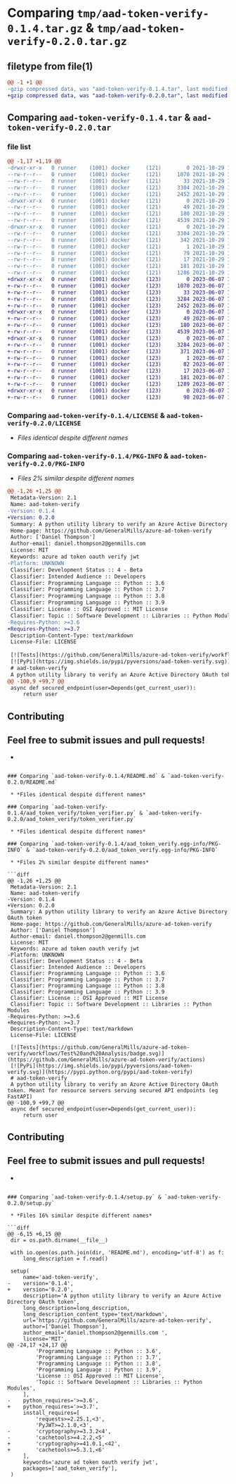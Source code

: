 # Comparing `tmp/aad-token-verify-0.1.4.tar.gz` & `tmp/aad-token-verify-0.2.0.tar.gz`

## filetype from file(1)

```diff
@@ -1 +1 @@
-gzip compressed data, was "aad-token-verify-0.1.4.tar", last modified: Fri Oct 29 15:46:53 2021, max compression
+gzip compressed data, was "aad-token-verify-0.2.0.tar", last modified: Wed Jun  7 15:38:31 2023, max compression
```

## Comparing `aad-token-verify-0.1.4.tar` & `aad-token-verify-0.2.0.tar`

### file list

```diff
@@ -1,17 +1,19 @@
-drwxr-xr-x   0 runner    (1001) docker     (121)        0 2021-10-29 15:46:53.129679 aad-token-verify-0.1.4/
--rw-r--r--   0 runner    (1001) docker     (121)     1070 2021-10-29 15:46:44.000000 aad-token-verify-0.1.4/LICENSE
--rw-r--r--   0 runner    (1001) docker     (121)       33 2021-10-29 15:46:44.000000 aad-token-verify-0.1.4/MANIFEST.in
--rw-r--r--   0 runner    (1001) docker     (121)     3304 2021-10-29 15:46:53.129679 aad-token-verify-0.1.4/PKG-INFO
--rw-r--r--   0 runner    (1001) docker     (121)     2452 2021-10-29 15:46:44.000000 aad-token-verify-0.1.4/README.md
-drwxr-xr-x   0 runner    (1001) docker     (121)        0 2021-10-29 15:46:53.129679 aad-token-verify-0.1.4/aad_token_verify/
--rw-r--r--   0 runner    (1001) docker     (121)       49 2021-10-29 15:46:44.000000 aad-token-verify-0.1.4/aad_token_verify/__init__.py
--rw-r--r--   0 runner    (1001) docker     (121)      180 2021-10-29 15:46:44.000000 aad-token-verify-0.1.4/aad_token_verify/exceptions.py
--rw-r--r--   0 runner    (1001) docker     (121)     4539 2021-10-29 15:46:44.000000 aad-token-verify-0.1.4/aad_token_verify/token_verifier.py
-drwxr-xr-x   0 runner    (1001) docker     (121)        0 2021-10-29 15:46:53.129679 aad-token-verify-0.1.4/aad_token_verify.egg-info/
--rw-r--r--   0 runner    (1001) docker     (121)     3304 2021-10-29 15:46:53.000000 aad-token-verify-0.1.4/aad_token_verify.egg-info/PKG-INFO
--rw-r--r--   0 runner    (1001) docker     (121)      342 2021-10-29 15:46:53.000000 aad-token-verify-0.1.4/aad_token_verify.egg-info/SOURCES.txt
--rw-r--r--   0 runner    (1001) docker     (121)        1 2021-10-29 15:46:53.000000 aad-token-verify-0.1.4/aad_token_verify.egg-info/dependency_links.txt
--rw-r--r--   0 runner    (1001) docker     (121)       79 2021-10-29 15:46:53.000000 aad-token-verify-0.1.4/aad_token_verify.egg-info/requires.txt
--rw-r--r--   0 runner    (1001) docker     (121)       17 2021-10-29 15:46:53.000000 aad-token-verify-0.1.4/aad_token_verify.egg-info/top_level.txt
--rw-r--r--   0 runner    (1001) docker     (121)      181 2021-10-29 15:46:53.129679 aad-token-verify-0.1.4/setup.cfg
--rw-r--r--   0 runner    (1001) docker     (121)     1286 2021-10-29 15:46:44.000000 aad-token-verify-0.1.4/setup.py
+drwxr-xr-x   0 runner    (1001) docker     (123)        0 2023-06-07 15:38:31.252236 aad-token-verify-0.2.0/
+-rw-r--r--   0 runner    (1001) docker     (123)     1070 2023-06-07 15:38:24.000000 aad-token-verify-0.2.0/LICENSE
+-rw-r--r--   0 runner    (1001) docker     (123)       33 2023-06-07 15:38:24.000000 aad-token-verify-0.2.0/MANIFEST.in
+-rw-r--r--   0 runner    (1001) docker     (123)     3284 2023-06-07 15:38:31.252236 aad-token-verify-0.2.0/PKG-INFO
+-rw-r--r--   0 runner    (1001) docker     (123)     2452 2023-06-07 15:38:24.000000 aad-token-verify-0.2.0/README.md
+drwxr-xr-x   0 runner    (1001) docker     (123)        0 2023-06-07 15:38:31.252236 aad-token-verify-0.2.0/aad_token_verify/
+-rw-r--r--   0 runner    (1001) docker     (123)       49 2023-06-07 15:38:24.000000 aad-token-verify-0.2.0/aad_token_verify/__init__.py
+-rw-r--r--   0 runner    (1001) docker     (123)      180 2023-06-07 15:38:24.000000 aad-token-verify-0.2.0/aad_token_verify/exceptions.py
+-rw-r--r--   0 runner    (1001) docker     (123)     4539 2023-06-07 15:38:24.000000 aad-token-verify-0.2.0/aad_token_verify/token_verifier.py
+drwxr-xr-x   0 runner    (1001) docker     (123)        0 2023-06-07 15:38:31.252236 aad-token-verify-0.2.0/aad_token_verify.egg-info/
+-rw-r--r--   0 runner    (1001) docker     (123)     3284 2023-06-07 15:38:31.000000 aad-token-verify-0.2.0/aad_token_verify.egg-info/PKG-INFO
+-rw-r--r--   0 runner    (1001) docker     (123)      371 2023-06-07 15:38:31.000000 aad-token-verify-0.2.0/aad_token_verify.egg-info/SOURCES.txt
+-rw-r--r--   0 runner    (1001) docker     (123)        1 2023-06-07 15:38:31.000000 aad-token-verify-0.2.0/aad_token_verify.egg-info/dependency_links.txt
+-rw-r--r--   0 runner    (1001) docker     (123)       82 2023-06-07 15:38:31.000000 aad-token-verify-0.2.0/aad_token_verify.egg-info/requires.txt
+-rw-r--r--   0 runner    (1001) docker     (123)       17 2023-06-07 15:38:31.000000 aad-token-verify-0.2.0/aad_token_verify.egg-info/top_level.txt
+-rw-r--r--   0 runner    (1001) docker     (123)      181 2023-06-07 15:38:31.252236 aad-token-verify-0.2.0/setup.cfg
+-rw-r--r--   0 runner    (1001) docker     (123)     1289 2023-06-07 15:38:24.000000 aad-token-verify-0.2.0/setup.py
+drwxr-xr-x   0 runner    (1001) docker     (123)        0 2023-06-07 15:38:31.252236 aad-token-verify-0.2.0/tests/
+-rw-r--r--   0 runner    (1001) docker     (123)       98 2023-06-07 15:38:24.000000 aad-token-verify-0.2.0/tests/test_token_verifier.py
```

### Comparing `aad-token-verify-0.1.4/LICENSE` & `aad-token-verify-0.2.0/LICENSE`

 * *Files identical despite different names*

### Comparing `aad-token-verify-0.1.4/PKG-INFO` & `aad-token-verify-0.2.0/PKG-INFO`

 * *Files 2% similar despite different names*

```diff
@@ -1,26 +1,25 @@
 Metadata-Version: 2.1
 Name: aad-token-verify
-Version: 0.1.4
+Version: 0.2.0
 Summary: A python utility library to verify an Azure Active Directory OAuth token
 Home-page: https://github.com/GeneralMills/azure-ad-token-verify
 Author: ['Daniel Thompson']
 Author-email: daniel.thompson2@genmills.com 
 License: MIT
 Keywords: azure ad token oauth verify jwt
-Platform: UNKNOWN
 Classifier: Development Status :: 4 - Beta
 Classifier: Intended Audience :: Developers
 Classifier: Programming Language :: Python :: 3.6
 Classifier: Programming Language :: Python :: 3.7
 Classifier: Programming Language :: Python :: 3.8
 Classifier: Programming Language :: Python :: 3.9
 Classifier: License :: OSI Approved :: MIT License
 Classifier: Topic :: Software Development :: Libraries :: Python Modules
-Requires-Python: >=3.6
+Requires-Python: >=3.7
 Description-Content-Type: text/markdown
 License-File: LICENSE
 
 [![Tests](https://github.com/GeneralMills/azure-ad-token-verify/workflows/Test%20and%20Analysis/badge.svg)](https://github.com/GeneralMills/azure-ad-token-verify/actions)
 [![PyPi](https://img.shields.io/pypi/pyversions/aad-token-verify.svg)](https://pypi.python.org/pypi/aad-token-verify)
 # aad-token-verify
 A python utility library to verify an Azure Active Directory OAuth token. Meant for resource servers serving secured API endpoints (eg FastAPI)
@@ -100,9 +99,7 @@
 async def secured_endpoint(user=Depends(get_current_user)):
     return user
 ```
 
 ## Contributing
 
 Feel free to submit issues and pull requests!
-
-
```

### Comparing `aad-token-verify-0.1.4/README.md` & `aad-token-verify-0.2.0/README.md`

 * *Files identical despite different names*

### Comparing `aad-token-verify-0.1.4/aad_token_verify/token_verifier.py` & `aad-token-verify-0.2.0/aad_token_verify/token_verifier.py`

 * *Files identical despite different names*

### Comparing `aad-token-verify-0.1.4/aad_token_verify.egg-info/PKG-INFO` & `aad-token-verify-0.2.0/aad_token_verify.egg-info/PKG-INFO`

 * *Files 2% similar despite different names*

```diff
@@ -1,26 +1,25 @@
 Metadata-Version: 2.1
 Name: aad-token-verify
-Version: 0.1.4
+Version: 0.2.0
 Summary: A python utility library to verify an Azure Active Directory OAuth token
 Home-page: https://github.com/GeneralMills/azure-ad-token-verify
 Author: ['Daniel Thompson']
 Author-email: daniel.thompson2@genmills.com 
 License: MIT
 Keywords: azure ad token oauth verify jwt
-Platform: UNKNOWN
 Classifier: Development Status :: 4 - Beta
 Classifier: Intended Audience :: Developers
 Classifier: Programming Language :: Python :: 3.6
 Classifier: Programming Language :: Python :: 3.7
 Classifier: Programming Language :: Python :: 3.8
 Classifier: Programming Language :: Python :: 3.9
 Classifier: License :: OSI Approved :: MIT License
 Classifier: Topic :: Software Development :: Libraries :: Python Modules
-Requires-Python: >=3.6
+Requires-Python: >=3.7
 Description-Content-Type: text/markdown
 License-File: LICENSE
 
 [![Tests](https://github.com/GeneralMills/azure-ad-token-verify/workflows/Test%20and%20Analysis/badge.svg)](https://github.com/GeneralMills/azure-ad-token-verify/actions)
 [![PyPi](https://img.shields.io/pypi/pyversions/aad-token-verify.svg)](https://pypi.python.org/pypi/aad-token-verify)
 # aad-token-verify
 A python utility library to verify an Azure Active Directory OAuth token. Meant for resource servers serving secured API endpoints (eg FastAPI)
@@ -100,9 +99,7 @@
 async def secured_endpoint(user=Depends(get_current_user)):
     return user
 ```
 
 ## Contributing
 
 Feel free to submit issues and pull requests!
-
-
```

### Comparing `aad-token-verify-0.1.4/setup.py` & `aad-token-verify-0.2.0/setup.py`

 * *Files 16% similar despite different names*

```diff
@@ -6,15 +6,15 @@
 dir = os.path.dirname(__file__)
 
 with io.open(os.path.join(dir, 'README.md'), encoding='utf-8') as f:
     long_description = f.read()
 
 setup(
     name='aad-token-verify',
-    version='0.1.4',
+    version='0.2.0',
     description='A python utility library to verify an Azure Active Directory OAuth token',
     long_description=long_description,
     long_description_content_type='text/markdown',
     url='https://github.com/GeneralMills/azure-ad-token-verify',
     author=['Daniel Thompson'],
     author_email='daniel.thompson2@genmills.com ',
     license='MIT',
@@ -24,17 +24,17 @@
         'Programming Language :: Python :: 3.6',
         'Programming Language :: Python :: 3.7',
         'Programming Language :: Python :: 3.8',
         'Programming Language :: Python :: 3.9',
         'License :: OSI Approved :: MIT License',
         'Topic :: Software Development :: Libraries :: Python Modules',
     ],
-    python_requires='>=3.6',
+    python_requires='>=3.7',
     install_requires=[
         'requests>=2.25.1,<3',
         'PyJWT>=2.1.0,<3',
-        'cryptography>=3.3.2<4',
-        'cachetools>=4.2.2,<5'
+        'cryptography>=41.0.1,<42',
+        'cachetools>=5.3.1,<6'
     ],
     keywords='azure ad token oauth verify jwt',
     packages=['aad_token_verify'],
 )
```

